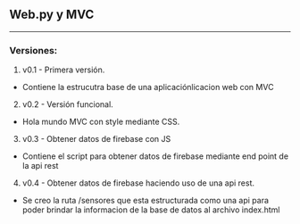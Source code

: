 ## Web.py y MVC
---
### Versiones:

1. v0.1 - Primera versión.
* Contiene la estrucutra base de una aplicaciónlicacion web con MVC

2. v0.2 - Versión funcional.
* Hola mundo MVC con style mediante CSS.

3. v0.3 - Obtener datos de firebase con JS
* Contiene el script para obtener datos de firebase mediante end point de la api rest

4. v0.4 - Obtener datos de firebase haciendo uso de una api rest.
* Se creo la ruta /sensores que esta estructurada como una api para poder brindar la informacion de la base de datos al archivo index.html